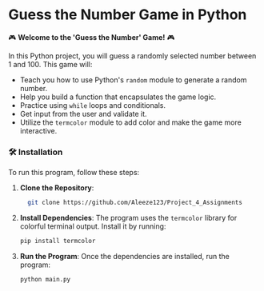 # Guess the Number Game in Python

🎮 **Welcome to the 'Guess the Number' Game!** 🎮

In this Python project, you will guess a randomly selected number between 1 and 100. This game will:
- Teach you how to use Python's `random` module to generate a random number.
- Help you build a function that encapsulates the game logic.
- Practice using `while` loops and conditionals.
- Get input from the user and validate it.
- Utilize the `termcolor` module to add color and make the game more interactive.


### 🛠️ Installation

To run this program, follow these steps:

1. **Clone the Repository**:
    ```bash
      git clone https://github.com/Aleeze123/Project_4_Assignments
    ```

2. **Install Dependencies**:
    The program uses the `termcolor` library for colorful terminal output. Install it by running:
    ```bash
    pip install termcolor
    ```

3. **Run the Program**:
    Once the dependencies are installed, run the program:
    ```bash
    python main.py
    ```
